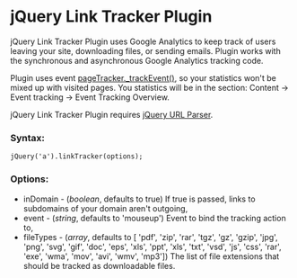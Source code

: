 jQuery Link Tracker Plugin
==========================

jQuery Link Tracker Plugin uses Google Analytics to keep track of users leaving your site, downloading files, or sending emails. Plugin works with the synchronous and asynchronous Google Analytics tracking code.

Plugin uses event [pageTracker._trackEvent()](http://code.google.com/intl/ru/apis/analytics/docs/tracking/eventTrackerGuide.html), so your statistics won't be mixed up with visited pages. You statistics will be in the section: Content -> Event tracking -> Event Tracking Overview.

jQuery Link Tracker Plugin requires [jQuery URL Parser](http://github.com/allmarkedup/jQuery-URL-Parser).

### Syntax:

    jQuery('a').linkTracker(options);

### Options:

* inDomain - (*boolean*, defaults to true) If true is passed, links to subdomains of your domain aren't outgoing,
* event - (*string*, defaults to 'mouseup') Event to bind the tracking action to,
* fileTypes - (*array*, defaults to [ 'pdf', 'zip', 'rar', 'tgz', 'gz', 'gzip', 'jpg', 'png', 'svg', 'gif', 'doc', 'eps', 'xls', 'ppt', 'xls', 'txt', 'vsd', 'js', 'css', 'rar', 'exe', 'wma', 'mov', 'avi', 'wmv', 'mp3']) The list of file extensions that should be tracked as downloadable files.